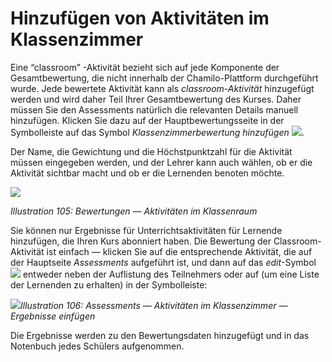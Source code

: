 
# Hinzufügen von Aktivitäten im Klassenzimmer

Eine “classroom” -Aktivität bezieht sich auf jede Komponente der Gesamtbewertung, die nicht innerhalb der Chamilo-Plattform durchgeführt wurde. Jede bewertete Aktivität kann als _classroom-Aktivität_ hinzugefügt werden und wird daher Teil Ihrer Gesamtbewertung des Kurses. Daher müssen Sie den Assessments natürlich die relevanten Details manuell hinzufügen. Klicken Sie dazu auf der Hauptbewertungsseite in der Symbolleiste auf das Symbol _Klassenzimmerbewertung hinzufügen_ ![](../../.gitbook/assets/graphics197.png).

Der Name, die Gewichtung und die Höchstpunktzahl für die Aktivität müssen eingegeben werden, und der Lehrer kann auch wählen, ob er die Aktivität sichtbar macht und ob er die Lernenden benoten möchte.

![](../../.gitbook/assets/images138%20%281%29.png)

_Illustration 105: Bewertungen — Aktivitäten im Klassenraum_

Sie können nur Ergebnisse für Unterrichtsaktivitäten für Lernende hinzufügen, die Ihren Kurs abonniert haben. Die Bewertung der Classroom-Aktivität ist einfach — klicken Sie auf die entsprechende Aktivität, die auf der Hauptseite _Assessments_ aufgeführt ist, und dann auf das _edit_-Symbol ![](../../.gitbook/assets/graphics199.png) entweder neben der Auflistung des Teilnehmers oder auf \(um eine Liste der Lernenden zu erhalten\) in der Symbolleiste:

![](../../.gitbook/assets/images139%20%281%29.png)_Illustration 106: Assessments — Aktivitäten im Klassenzimmer — Ergebnisse einfügen_

Die Ergebnisse werden zu den Bewertungsdaten hinzugefügt und in das Notenbuch jedes Schülers aufgenommen.